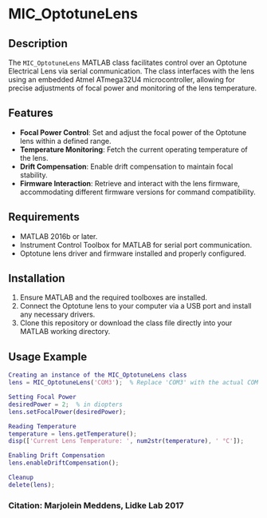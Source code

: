 # MIC_OptotuneLens

## Description
The `MIC_OptotuneLens` MATLAB class facilitates control over an Optotune Electrical Lens via serial communication. The class interfaces with the lens using an embedded Atmel ATmega32U4 microcontroller, allowing for precise adjustments of focal power and monitoring of the lens temperature.

## Features
- **Focal Power Control**: Set and adjust the focal power of the Optotune lens within a defined range.
- **Temperature Monitoring**: Fetch the current operating temperature of the lens.
- **Drift Compensation**: Enable drift compensation to maintain focal stability.
- **Firmware Interaction**: Retrieve and interact with the lens firmware, accommodating different firmware versions for command compatibility.

## Requirements
- MATLAB 2016b or later.
- Instrument Control Toolbox for MATLAB for serial port communication.
- Optotune lens driver and firmware installed and properly configured.

## Installation
1. Ensure MATLAB and the required toolboxes are installed.
2. Connect the Optotune lens to your computer via a USB port and install any necessary drivers.
3. Clone this repository or download the class file directly into your MATLAB working directory.

## Usage Example
```matlab
Creating an instance of the MIC_OptotuneLens class
lens = MIC_OptotuneLens('COM3');  % Replace 'COM3' with the actual COM port

Setting Focal Power
desiredPower = 2;  % in diopters
lens.setFocalPower(desiredPower);

Reading Temperature
temperature = lens.getTemperature();
disp(['Current Lens Temperature: ', num2str(temperature), ' °C']);

Enabling Drift Compensation
lens.enableDriftCompensation();

Cleanup
delete(lens);
```
### Citation: Marjolein Meddens, Lidke Lab 2017

